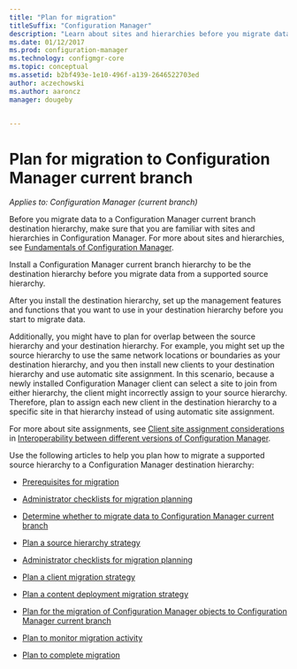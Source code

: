 ```yaml
---
title: "Plan for migration"
titleSuffix: "Configuration Manager"
description: "Learn about sites and hierarchies before you migrate data to a Configuration Manager current branch destination hierarchy."
ms.date: 01/12/2017
ms.prod: configuration-manager
ms.technology: configmgr-core
ms.topic: conceptual
ms.assetid: b2bf493e-1e10-496f-a139-2646522703ed
author: aczechowski
ms.author: aaroncz
manager: dougeby


---
```

# Plan for migration to Configuration Manager current branch

*Applies to: Configuration Manager (current branch)*

Before you migrate data to a Configuration Manager current branch destination hierarchy, make sure that you are familiar with sites and hierarchies in Configuration Manager. For more about sites and hierarchies, see [Fundamentals of Configuration Manager](../../core/understand/fundamentals.md).  

Install a Configuration Manager current branch hierarchy to be the destination hierarchy before you migrate data from a supported source hierarchy.  

After you install the destination hierarchy, set up the management features and functions that you want to use in your destination hierarchy before you start to migrate data.  

Additionally, you might have to plan for overlap between the source hierarchy and your destination hierarchy. For example, you might set up the source hierarchy to use the same network locations or boundaries as your destination hierarchy, and you then install new clients to your destination hierarchy and use automatic site assignment. In this scenario, because a newly installed Configuration Manager client can select a site to join from either hierarchy, the client might incorrectly assign to your source hierarchy. Therefore, plan to assign each new client in the destination hierarchy to a specific site in that hierarchy instead of using automatic site assignment.  

For more about site assignments, see [Client site assignment considerations](../../core/plan-design/hierarchy/interoperability-between-different-versions.md#BKMK_SupConfigSiteAssignment) in [Interoperability between different versions of Configuration Manager](../../core/plan-design/hierarchy/interoperability-between-different-versions.md).  

Use the following articles to help you plan how to migrate a supported source hierarchy to a Configuration Manager destination hierarchy:

-   [Prerequisites for migration](../../core/migration/prerequisites-for-migration.md)  

-   [Administrator checklists for migration planning](../../core/migration/administrator-checklists-for-migration-planning.md)  

-   [Determine whether to migrate data to Configuration Manager current branch](../../core/migration/determine-whether-to-migrate-data.md)  

-   [Plan a source hierarchy strategy](../../core/migration/planning-a-source-hierarchy-strategy.md)  

-   [Administrator checklists for migration planning](../../core/migration/administrator-checklists-for-migration-planning.md)  

-   [Plan a client migration strategy](../../core/migration/planning-a-client-migration-strategy.md)  

-   [Plan a content deployment migration strategy](../../core/migration/planning-a-content-deployment-migration-strategy.md)  

-   [Plan for the migration of Configuration Manager objects to Configuration Manager current branch](../../core/migration/planning-for-the-migration-of-objects.md)  

-   [Plan to monitor migration activity](../../core/migration/planning-to-monitor-migration-activity.md)  

-   [Plan to complete migration](../../core/migration/planning-to-complete-migration.md)  
